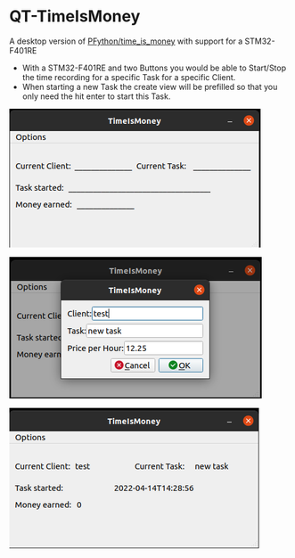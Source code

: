 # QT-TimeIsMoney
A desktop version of [PFython/time_is_money](https://github.com/PFython/time_is_money) with support for a STM32-F401RE

- With a STM32-F401RE and two Buttons you would be able to Start/Stop the time recording for a specific Task for a specific Client.
- When starting a new Task the create view will be prefilled so that you only need the hit enter to start this Task.

 
![](images/main.png)

![](images/create.png)

![](images/main_updated.png)
